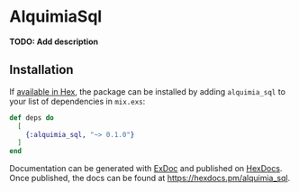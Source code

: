 # AlquimiaSql

**TODO: Add description**

## Installation

If [available in Hex](https://hex.pm/docs/publish), the package can be installed
by adding `alquimia_sql` to your list of dependencies in `mix.exs`:

```elixir
def deps do
  [
    {:alquimia_sql, "~> 0.1.0"}
  ]
end
```

Documentation can be generated with [ExDoc](https://github.com/elixir-lang/ex_doc)
and published on [HexDocs](https://hexdocs.pm). Once published, the docs can
be found at <https://hexdocs.pm/alquimia_sql>.

